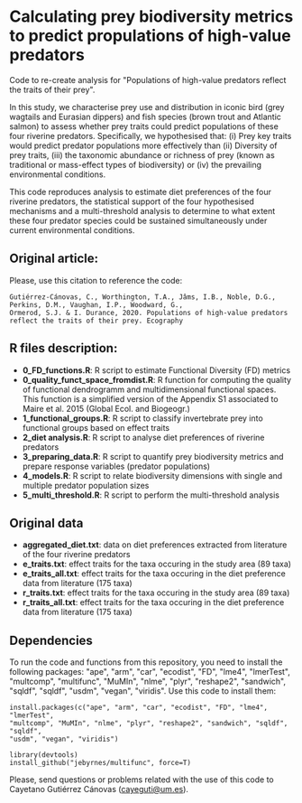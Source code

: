 # Calculating prey biodiversity metrics to predict propulations of high-value predators

Code to re-create analysis for "Populations of high-value predators reflect the traits of their prey". 

In this study, we characterise prey use and distribution in iconic bird (grey wagtails and Eurasian dippers) and fish species (brown trout and Atlantic salmon) to assess whether prey traits could predict populations of these four riverine predators. Specifically, we hypothesised that: (i) Prey key traits would predict predator populations more effectively than (ii) Diversity of prey traits, (iii) the taxonomic abundance or richness of prey (known as traditional or mass-effect types of biodiversity) or (iv) the prevailing environmental conditions. 

This code reproduces analysis to estimate diet preferences of the four riverine predators, the statistical support of the four hypothesised mechanisms and a multi-threshold analysis to determine to what extent these four predator species could be sustained simultaneously under current environmental conditions.

## Original article:

Please, use this citation to reference the code:

```
Gutiérrez-Cánovas, C., Worthington, T.A., Jâms, I.B., Noble, D.G., Perkins, D.M., Vaughan, I.P., Woodward, G., 
Ormerod, S.J. & I. Durance, 2020. Populations of high-value predators reflect the traits of their prey. Ecography

```

## R files description:

* **0_FD_functions.R**: R script to estimate Functional Diversity (FD) metrics
* **0_quality_funct_space_fromdist.R**: R function for computing the quality of functional dendrogramm and multidimensional functional spaces. This function is a simplified version of the Appendix S1 associated to Maire et al. 2015 (Global Ecol. and Biogeogr.)
* **1_functional_groups.R**: R script to classify invertebrate prey into functional groups based on effect traits
* **2_diet analysis.R**: R script to analyse diet preferences of riverine predators
* **3_preparing_data.R**: R script to quantify prey biodiversity metrics and prepare response variables (predator populations)
* **4_models.R**: R script to relate biodiversity dimensions with single and multiple predator population sizes
* **5_multi_threshold.R**: R script to perform the multi-threshold analysis

## Original data
* **aggregated_diet.txt**: data on diet preferences extracted from literature of the four riverine predators
* **e_traits.txt**: effect traits for the taxa occuring in the study area (89 taxa)
* **e_traits_all.txt**: effect traits for the taxa occuring in the diet preference data from literature (175 taxa)
* **r_traits.txt**: effect traits for the taxa occuring in the study area (89 taxa)
* **r_traits_all.txt**: effect traits for the taxa occuring in the diet preference data from literature (175 taxa)

## Dependencies
To run the code and functions from this repository, you need to install the following packages: "ape", "arm", "car", "ecodist", "FD", "lme4", "lmerTest", 
"multcomp", "multifunc", "MuMIn", "nlme", "plyr", "reshape2", "sandwich", "sqldf", "sqldf", "usdm", "vegan", "viridis". Use this code to install them:

```
install.packages(c("ape", "arm", "car", "ecodist", "FD", "lme4", "lmerTest", 
"multcomp", "MuMIn", "nlme", "plyr", "reshape2", "sandwich", "sqldf", "sqldf", 
"usdm", "vegan", "viridis")
              
library(devtools)
install_github("jebyrnes/multifunc", force=T)

```

Please, send questions or problems related with the use of this code to Cayetano Gutiérrez Cánovas (cayeguti@um.es).

